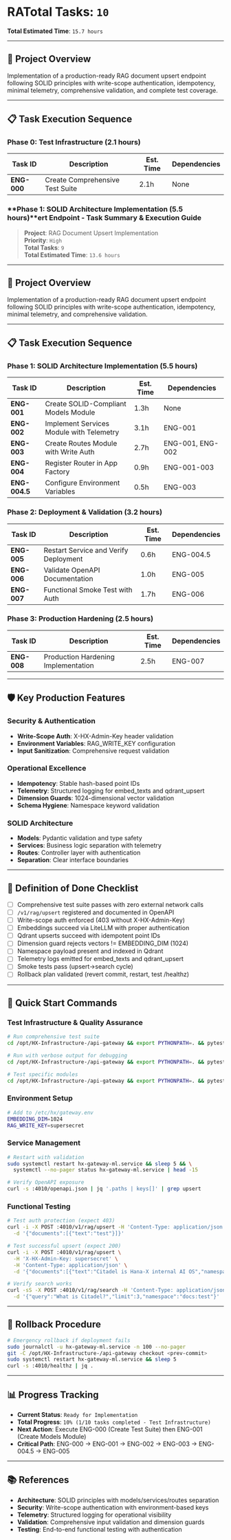 # RA**Total Tasks**: `10`  
**Total Estimated Time**: `15.7 hours`

---

## 🎯 Project Overview

Implementation of a production-ready RAG document upsert endpoint following SOLID principles with write-scope authentication, idempotency, minimal telemetry, comprehensive validation, and complete test coverage.

---

## 📋 Task Execution Sequence

### **Phase 0: Test Infrastructure (2.1 hours)**

| Task ID | Description | Est. Time | Dependencies |
|---------|-------------|-----------|--------------|
| **ENG-000** | Create Comprehensive Test Suite | 2.1h | None |

### **Phase 1: SOLID Architecture Implementation (5.5 hours)**ert Endpoint - Task Summary & Execution Guide

> **Project**: RAG Document Upsert Implementation  
> **Priority**: `High`  
> **Total Tasks**: `9`  
> **Total Estimated Time**: `13.6 hours`

---

## 🎯 Project Overview

Implementation of a production-ready RAG document upsert endpoint following SOLID principles with write-scope authentication, idempotency, minimal telemetry, and comprehensive validation.

---

## 📋 Task Execution Sequence

### **Phase 1: SOLID Architecture Implementation (5.5 hours)**

| Task ID | Description | Est. Time | Dependencies |
|---------|-------------|-----------|--------------|
| **ENG-001** | Create SOLID-Compliant Models Module | 1.3h | None |
| **ENG-002** | Implement Services Module with Telemetry | 3.1h | ENG-001 |
| **ENG-003** | Create Routes Module with Write Auth | 2.7h | ENG-001, ENG-002 |
| **ENG-004** | Register Router in App Factory | 0.9h | ENG-001-003 |
| **ENG-004.5** | Configure Environment Variables | 0.5h | ENG-003 |

### **Phase 2: Deployment & Validation (3.2 hours)**

| Task ID | Description | Est. Time | Dependencies |
|---------|-------------|-----------|--------------|
| **ENG-005** | Restart Service and Verify Deployment | 0.6h | ENG-004.5 |
| **ENG-006** | Validate OpenAPI Documentation | 1.0h | ENG-005 |
| **ENG-007** | Functional Smoke Test with Auth | 1.7h | ENG-006 |

### **Phase 3: Production Hardening (2.5 hours)**

| Task ID | Description | Est. Time | Dependencies |
|---------|-------------|-----------|--------------|
| **ENG-008** | Production Hardening Implementation | 2.5h | ENG-007 |

---

## 🛡️ Key Production Features

### **Security & Authentication**
- **Write-Scope Auth**: X-HX-Admin-Key header validation
- **Environment Variables**: RAG_WRITE_KEY configuration
- **Input Sanitization**: Comprehensive request validation

### **Operational Excellence**
- **Idempotency**: Stable hash-based point IDs
- **Telemetry**: Structured logging for embed_texts and qdrant_upsert
- **Dimension Guards**: 1024-dimensional vector validation
- **Schema Hygiene**: Namespace keyword validation

### **SOLID Architecture**
- **Models**: Pydantic validation and type safety
- **Services**: Business logic separation with telemetry
- **Routes**: Controller layer with authentication
- **Separation**: Clear interface boundaries

---

## 🧪 Definition of Done Checklist

- [ ] Comprehensive test suite passes with zero external network calls
- [ ] `/v1/rag/upsert` registered and documented in OpenAPI
- [ ] Write-scope auth enforced (403 without X-HX-Admin-Key)
- [ ] Embeddings succeed via LiteLLM with proper authentication
- [ ] Qdrant upserts succeed with idempotent point IDs
- [ ] Dimension guard rejects vectors != EMBEDDING_DIM (1024)
- [ ] Namespace payload present and indexed in Qdrant
- [ ] Telemetry logs emitted for embed_texts and qdrant_upsert
- [ ] Smoke tests pass (upsert→search cycle)
- [ ] Rollback plan validated (revert commit, restart, test /healthz)

---

## 🚀 Quick Start Commands

### **Test Infrastructure & Quality Assurance**
```bash
# Run comprehensive test suite
cd /opt/HX-Infrastructure-/api-gateway && export PYTHONPATH=. && pytest -q

# Run with verbose output for debugging  
cd /opt/HX-Infrastructure-/api-gateway && export PYTHONPATH=. && pytest -v

# Test specific modules
cd /opt/HX-Infrastructure-/api-gateway && export PYTHONPATH=. && pytest tests/test_models.py -v
```

### **Environment Setup**
```bash
# Add to /etc/hx/gateway.env
EMBEDDING_DIM=1024
RAG_WRITE_KEY=supersecret
```

### **Service Management**
```bash
# Restart with validation
sudo systemctl restart hx-gateway-ml.service && sleep 5 && \
  systemctl --no-pager status hx-gateway-ml.service | head -15

# Verify OpenAPI exposure
curl -s :4010/openapi.json | jq '.paths | keys[]' | grep upsert
```

### **Functional Testing**
```bash
# Test auth protection (expect 403)
curl -i -X POST :4010/v1/rag/upsert -H 'Content-Type: application/json' \
  -d '{"documents":[{"text":"test"}]}'

# Test successful upsert (expect 200)
curl -i -X POST :4010/v1/rag/upsert \
  -H 'X-HX-Admin-Key: supersecret' \
  -H 'Content-Type: application/json' \
  -d '{"documents":[{"text":"Citadel is Hana-X internal AI OS","namespace":"docs:test"}]}'

# Verify search works
curl -sS -X POST :4010/v1/rag/search -H 'Content-Type: application/json' \
  -d '{"query":"What is Citadel?","limit":3,"namespace":"docs:test"}' | jq .
```

---

## 🔄 Rollback Procedure

```bash
# Emergency rollback if deployment fails
sudo journalctl -u hx-gateway-ml.service -n 100 --no-pager
git -C /opt/HX-Infrastructure-/api-gateway checkout <prev-commit>
sudo systemctl restart hx-gateway-ml.service && sleep 5
curl -s :4010/healthz | jq .
```

---

## 📊 Progress Tracking

- **Current Status**: `Ready for Implementation`
- **Total Progress**: `10% (1/10 tasks completed - Test Infrastructure)`
- **Next Action**: Execute ENG-000 (Create Test Suite) then ENG-001 (Create Models Module)
- **Critical Path**: ENG-000 → ENG-001 → ENG-002 → ENG-003 → ENG-004.5 → ENG-005

---

## 📚 References

- **Architecture**: SOLID principles with models/services/routes separation
- **Security**: Write-scope authentication with environment-based keys
- **Telemetry**: Structured logging for operational visibility
- **Validation**: Comprehensive input validation and dimension guards
- **Testing**: End-to-end functional testing with authentication
